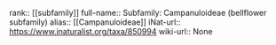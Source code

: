 

rank:: [[subfamily]]
full-name:: Subfamily: Campanuloideae (bellflower subfamily)
alias:: [[Campanuloideae]]
iNat-url:: https://www.inaturalist.org/taxa/850994
wiki-url:: None